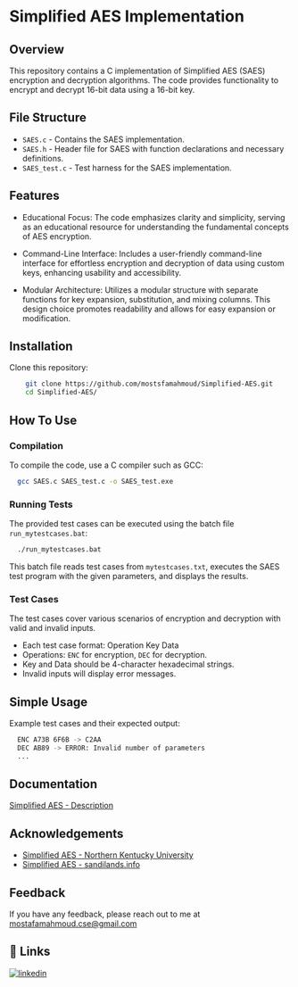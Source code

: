 
# Simplified AES Implementation

## Overview

This repository contains a C implementation of Simplified AES (SAES) encryption and decryption algorithms. The code provides functionality to encrypt and decrypt 16-bit data using a 16-bit key.

## File Structure

- `SAES.c` - Contains the SAES implementation.
- `SAES.h` - Header file for SAES with function declarations and necessary definitions.
- `SAES_test.c` - Test harness for the SAES implementation.

## Features
- Educational Focus: The code emphasizes clarity and simplicity, serving as an educational resource for understanding the fundamental concepts of AES encryption.

- Command-Line Interface: Includes a user-friendly command-line interface for effortless encryption and decryption of data using custom keys, enhancing usability and accessibility.

- Modular Architecture: Utilizes a modular structure with separate functions for key expansion, substitution, and mixing columns. This design choice promotes readability and allows for easy expansion or modification.
## Installation

Clone this repository:

```bash
    git clone https://github.com/mostsfamahmoud/Simplified-AES.git
    cd Simplified-AES/
```


## How To Use

### Compilation
To compile the code, use a C compiler such as GCC:

```bash
  gcc SAES.c SAES_test.c -o SAES_test.exe
```


### Running Tests
The provided test cases can be executed using the batch file `run_mytestcases.bat`:

```bash
  ./run_mytestcases.bat
```
This batch file reads test cases from `mytestcases.txt`, executes the SAES test program with the given parameters, and displays the results.

### Test Cases
The test cases cover various scenarios of encryption and decryption with valid and invalid inputs.

- Each test case format: Operation Key Data
- Operations: `ENC` for encryption, `DEC` for decryption.
- Key and Data should be 4-character hexadecimal strings.
- Invalid inputs will display error messages.

## Simple Usage
Example test cases and their expected output:

```bash
  ENC A73B 6F6B -> C2AA
  DEC AB89 -> ERROR: Invalid number of parameters
  ...
```

## Documentation

[Simplified AES - Description](https://drive.google.com/file/d/1tLhBhxPMGsXl014pApB5zxfZEp-xI4rA/view?usp=sharing)

## Acknowledgements

 - [Simplified AES - Northern Kentucky University](https://www.nku.edu/~christensen/simplified%20AES.pdf)
 - [Simplified AES - sandilands.info](https://sandilands.info/sgordon/teaching/reports/simplified-aes-example.pdf)


## Feedback

If you have any feedback, please reach out to me at mostafamahmoud.cse@gmail.com


## 🔗 Links
[![linkedin](https://img.shields.io/badge/linkedin-0A66C2?style=for-the-badge&logo=linkedin&logoColor=white)](https://www.linkedin.com/in/mostafa-mahmoud23/)


